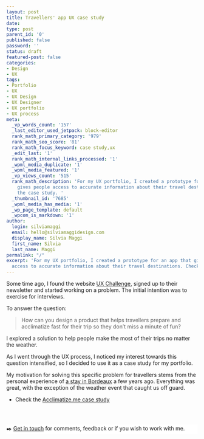 ```yaml
---
layout: post
title: Travellers' app UX case study
date:
type: post
parent_id: '0'
published: false
password: ''
status: draft
featured-post: false
categories:
- Design
- UX
tags:
- Portfolio
- UX
- UX Design
- UX Designer
- UX portfolio
- UX process
meta:
  _vp_words_count: '157'
  _last_editor_used_jetpack: block-editor
  rank_math_primary_category: '979'
  rank_math_seo_score: '81'
  rank_math_focus_keyword: case study,ux
  _edit_last: '1'
  rank_math_internal_links_processed: '1'
  _wpml_media_duplicate: '1'
  _wpml_media_featured: '1'
  _vp_views_count: '515'
  rank_math_description: 'For my UX portfolio, I created a prototype for an app that
    gives people access to accurate information about their travel destinations. Check
    the case study. '
  _thumbnail_id: '7685'
  _wpml_media_has_media: '1'
  _wp_page_template: default
  _wpcom_is_markdown: '1'
author:
  login: silviamaggi
  email: hello@silviamaggidesign.com
  display_name: Silvia Maggi
  first_name: Silvia
  last_name: Maggi
permalink: "/"
excerpt: 'For my UX portfolio, I created a prototype for an app that gives people
  access to accurate information about their travel destinations. Check the case study. '
---
```

<p><!-- wp:paragraph {"dropCap":true,"fontSize":"large"} --></p>
<p class="has-drop-cap has-large-font-size">Some time ago, I found the website <a aria-label="UX Challenge (opens in a new tab)" href="http://www.uxchallenge.co/" target="_blank" rel="noreferrer noopener" class="rank-math-link">UX Challenge</a>, signed up to their newsletter and started working on a problem. The initial intention was to exercise for interviews. </p>
<p><!-- /wp:paragraph --></p>
<p><!-- wp:paragraph {"fontSize":"large"} --></p>
<p class="has-large-font-size">To answer the question:</p>
<p><!-- /wp:paragraph --></p>
<p><!-- wp:quote {"className":"is-style-tw-large-icon"} --></p>
<blockquote class="wp-block-quote is-style-tw-large-icon"><p>How can you design a product that helps travellers prepare and acclimatize fast for their trip so they don’t miss a minute of fun?</p>
</blockquote>
<p><!-- /wp:quote --></p>
<p><!-- wp:paragraph {"fontSize":"medium"} --></p>
<p class="has-medium-font-size">I explored a solution to help people make the most of their trips no matter the weather.</p>
<p><!-- /wp:paragraph --></p>
<p><!-- wp:paragraph {"fontSize":"normal"} --></p>
<p class="has-normal-font-size">As I went through the UX process, I noticed my interest towards this question intensified, so I decided to use it as a case study for my portfolio.</p>
<p><!-- /wp:paragraph --></p>
<p><!-- wp:paragraph --></p>
<p>My motivation for solving this specific problem for travellers stems from the personal experience of <a aria-label="a stay in Bordeaux (opens in a new tab)" href="https://silviamaggidesign.com/photography/four-days-in-bordeaux/" target="_blank" rel="noreferrer noopener" class="rank-math-link">a stay in Bordeaux</a> a few years ago. Everything was great, with the exception of the weather event that caught us off guard. </p>
<p><!-- /wp:paragraph --></p>
<p><!-- wp:paragraph --></p>
<p><!-- /wp:paragraph --></p>
<p><!-- wp:list {"className":"is-style-tw-arrow"} --></p>
<ul class="is-style-tw-arrow">
<li>Check the <a aria-label="Acclimatize.me case study (opens in a new tab)" href="https://silviamaggidesign.com/portfolio/case-study-acclimatize-me/" target="_blank" rel="noreferrer noopener" class="rank-math-link">Acclimatize.me case study</a></li>
</ul>
<p><!-- /wp:list --></p>
<p><!-- wp:spacer {"height":30} --></p>
<div style="height:30px" aria-hidden="true" class="wp-block-spacer"></div>
<p><!-- /wp:spacer --></p>
<p><!-- wp:paragraph {"align":"center","style":{"color":{"background":"#ffffff"}}} --></p>
<p class="has-text-align-center has-background" style="background-color:#ffffff">✒️&nbsp;<a href="https://silviamaggidesign.com/contacts-silviamaggi/">Get in touch</a>&nbsp;for comments, feedback or if you wish to work with me.</p>
<p><!-- /wp:paragraph --></p>
<p><!-- wp:spacer --></p>
<div style="height:100px" aria-hidden="true" class="wp-block-spacer"></div>
<p><!-- /wp:spacer --></p>
<p><!-- wp:block {"ref":4955} /--></p>
<p><!-- wp:block {"ref":4954} /--></p>
